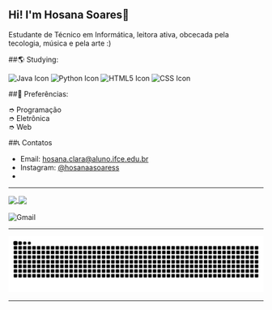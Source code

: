 ## Hi! I'm Hosana Soares🌠
Estudante de Técnico em Informática, leitora ativa, obcecada pela tecologia, música e pela arte :)

##🌎 Studying: <br>

<img src="https://icongr.am/devicon/java-original.svg?size=128&color=currentColor" width="40" height="40" alt="Java Icon"> <img src="https://icongr.am/devicon/python-original.svg?size=128&color=currentColor" width="40" height="40" alt="Python Icon"> <img src="https://icongr.am/devicon/html5-original.svg?size=128&color=currentColor" width="40" height="40" alt="HTML5 Icon"> <img src="https://icongr.am/devicon/css3-original.svg?size=128&color=currentColor" width="40" height="40" alt="CSS Icon">
 
##📃 Preferências: <br>

➮ Programação <br>
➮ Eletrônica <br>
➮ Web <br>

##📞 Contatos
- Email: hosana.clara@aluno.ifce.edu.br
- Instagram: [@hosanaasoaress](https://www.instagram.com/hosanaasoaress/)
- 
<hr>
<div>
<a href="https://github.com/hosanasoaress/github-readme-stats">
  <img height=200 align="center" src="https://github-readme-stats.vercel.app/api?username=hosanasoaress&show_icons=true&theme=cobalt" />
</a>
<a href="https://github.com/hosanasoaress/convoychat">
  <img height=200 align="center" src="https://github-readme-stats.vercel.app/api/top-langs?username=MarcyIvi&layout=donut&langs_count=8&card_width=320i&show_icons=true&theme=cobalt" />
</a>
</div>

<br>



<div> 

  <a>
  <img src="https://img.shields.io/badge/Gmail-red?style=for-the-badge&logo=gmail&logoColor=white" alt="Gmail" />
  </a>

</div>

<hr>
<div>
  <picture>
    <source media="(prefers-color-scheme: dark)" srcset="https://raw.githubusercontent.com/hosanasoaress/hosanasoaress/output/github-contribution-grid-snake-dark.svg">
    <source media="(prefers-color-scheme: light)" srcset="https://raw.githubusercontent.com/hosanasoaress/hosanasoaress/output/github-contribution-grid-snake.svg">
    <img alt="github contribution grid snake animation" src="https://raw.githubusercontent.com/hosanasoaress/hosanasoaress/output/github-contribution-grid-snake.svg">
  </picture>
</div>

<hr>
